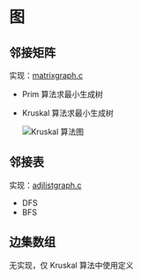 # 图

## 邻接矩阵

实现：[matrixgraph.c](matrixgraph.c)

- Prim 算法求最小生成树

- Kruskal 算法求最小生成树

  ![Kruskal 算法图](https://www.plantuml.com/plantuml/png/SoWkIImgAStDuG8pkAoURcXxsRJxMT_Iv_DNlfonzSNUDSzw5ptPiUl5lfqlPxSzcxhX-UuMQw2ozJkX8dsJdkxgj-OgpyZCITL0LlLanzeN-sSyczC95DJaKW22p3IDPpFMFzdHy6J7Ag2ofnCwD1LACbBp53Joye4geC3gwTwfJrkNFfyo_rd7X6SB9bg3PL9pYbCLD2fJYpKXtBoKp3Gk80cs5-Zu_08k1o0Nw1C0)

## 邻接表

实现：[adjlistgraph.c](adjlistgraph.c)

- DFS
- BFS

## 边集数组

无实现，仅 Kruskal 算法中使用定义